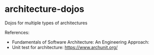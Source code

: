 # architecture-dojos
Dojos for multiple types of architectures

References:
* Fundamentals of Software Architecture: An Engineering Approach: 
* Unit test for architecture: https://www.archunit.org/

